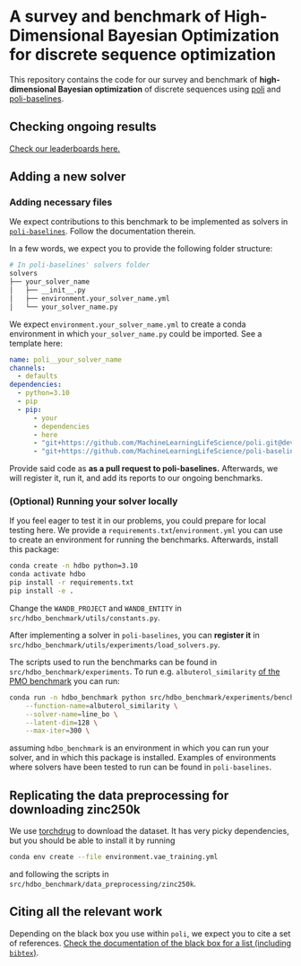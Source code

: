 # A survey and benchmark of High-Dimensional Bayesian Optimization for discrete sequence optimization

This repository contains the code for our survey and benchmark of **high-dimensional Bayesian optimization** of discrete sequences using [poli](https://github.com/MachineLearningLifeScience/poli) and [poli-baselines](https://github.com/MachineLearningLifeScience/poli-baselines).

## Checking ongoing results

[Check our leaderboards here.](https://machinelearninglifescience.github.io/hdbo_benchmark)

## Adding a new solver

### Adding necessary files

We expect contributions to this benchmark to be implemented as solvers in [`poli-baselines`](https://github.com/MachineLearningLifeScience/poli-baselines). Follow the documentation therein.

In a few words, we expect you to provide the following folder structure:

```bash
# In poli-baselines' solvers folder
solvers
├── your_solver_name
│   ├── __init__.py
│   ├── environment.your_solver_name.yml
│   └── your_solver_name.py
```

We expect `environment.your_solver_name.yml` to create a conda environment in which `your_solver_name.py` could be imported. See a template here:

```yml
name: poli__your_solver_name
channels:
  - defaults
dependencies:
  - python=3.10
  - pip
  - pip:
      - your
      - dependencies
      - here
      - "git+https://github.com/MachineLearningLifeScience/poli.git@dev"
      - "git+https://github.com/MachineLearningLifeScience/poli-baselines.git@main"
```

Provide said code as **as a pull request to poli-baselines.** Afterwards, we will register it, run it, and add its reports to our ongoing benchmarks.


### (Optional) Running your solver locally

If you feel eager to test it in our problems, you could prepare for local testing here. We provide a `requirements.txt`/`environment.yml` you can use to create an environment for running the benchmarks. Afterwards, install this package:

```bash
conda create -n hdbo python=3.10
conda activate hdbo
pip install -r requirements.txt
pip install -e .
```

Change the `WANDB_PROJECT` and `WANDB_ENTITY` in `src/hdbo_benchmark/utils/constants.py`.

After implementing a solver in `poli-baselines`, you can **register it** in `src/hdbo_benchmark/utils/experiments/load_solvers.py`.

The scripts used to run the benchmarks can be found in `src/hdbo_benchmark/experiments`. To run e.g. `albuterol_similarity` [of the PMO benchmark](https://openreview.net/forum?id=yCZRdI0Y7G) you can run:

```bash
conda run -n hdbo_benchmark python src/hdbo_benchmark/experiments/benchmark_on_pmo/run.py \
    --function-name=albuterol_similarity \
    --solver-name=line_bo \
    --latent-dim=128 \
    --max-iter=300 \
```

assuming `hdbo_benchmark` is an environment in which you can run your solver, and in which this package is installed. Examples of environments where solvers have been tested to run can be found in `poli-baselines`.

## Replicating the data preprocessing for downloading zinc250k

We use [torchdrug](https://torchdrug.ai/docs/installation.html) to download the dataset. It has very picky dependencies, but you should be able to install it by running

```bash
conda env create --file environment.vae_training.yml
```

and following the scripts in `src/hdbo_benchmark/data_preprocessing/zinc250k`.

## Citing all the relevant work

Depending on the black box you use within `poli`, we expect you to cite a set of references. [Check the documentation of the black box for a list (including `bibtex`)](https://machinelearninglifescience.github.io/poli-docs/using_poli/objective_repository/all_objectives.html).

